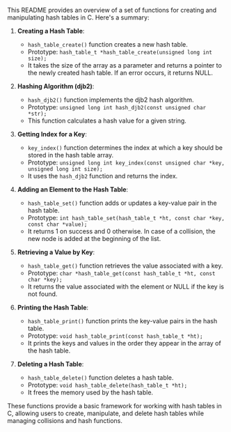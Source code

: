  This README provides an overview of a set of functions for creating and manipulating hash tables in C. Here's a summary:

1. **Creating a Hash Table**:
   - `hash_table_create()` function creates a new hash table.
   - Prototype: `hash_table_t *hash_table_create(unsigned long int size);`
   - It takes the size of the array as a parameter and returns a pointer to the newly created hash table. If an error occurs, it returns NULL.

2. **Hashing Algorithm (djb2)**:
   - `hash_djb2()` function implements the djb2 hash algorithm.
   - Prototype: `unsigned long int hash_djb2(const unsigned char *str);`
   - This function calculates a hash value for a given string.

3. **Getting Index for a Key**:
   - `key_index()` function determines the index at which a key should be stored in the hash table array.
   - Prototype: `unsigned long int key_index(const unsigned char *key, unsigned long int size);`
   - It uses the `hash_djb2` function and returns the index.

4. **Adding an Element to the Hash Table**:
   - `hash_table_set()` function adds or updates a key-value pair in the hash table.
   - Prototype: `int hash_table_set(hash_table_t *ht, const char *key, const char *value);`
   - It returns 1 on success and 0 otherwise. In case of a collision, the new node is added at the beginning of the list.

5. **Retrieving a Value by Key**:
   - `hash_table_get()` function retrieves the value associated with a key.
   - Prototype: `char *hash_table_get(const hash_table_t *ht, const char *key);`
   - It returns the value associated with the element or NULL if the key is not found.

6. **Printing the Hash Table**:
   - `hash_table_print()` function prints the key-value pairs in the hash table.
   - Prototype: `void hash_table_print(const hash_table_t *ht);`
   - It prints the keys and values in the order they appear in the array of the hash table.

7. **Deleting a Hash Table**:
   - `hash_table_delete()` function deletes a hash table.
   - Prototype: `void hash_table_delete(hash_table_t *ht);`
   - It frees the memory used by the hash table.

These functions provide a basic framework for working with hash tables in C, allowing users to create, manipulate, and delete hash tables while managing collisions and hash functions.
